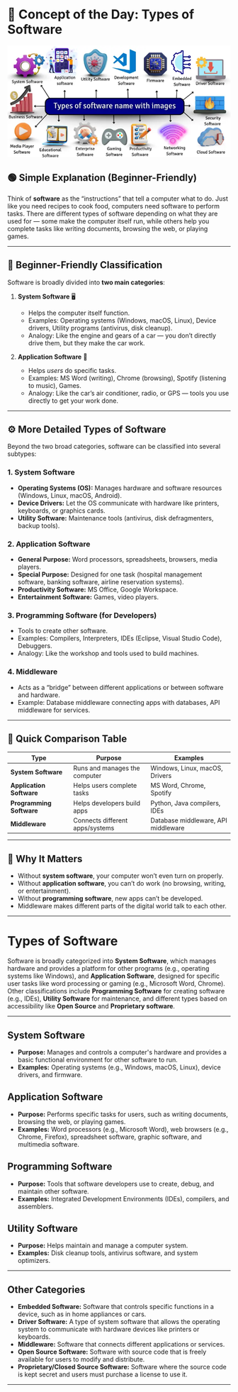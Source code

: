 # 📘 Concept of the Day: Types of Software

![Types of software image](/images/September-2025/18-09-2025/types-of-software-name-with-images.webp)

## 🟢 Simple Explanation (Beginner-Friendly)

Think of **software** as the “instructions” that tell a computer what to do. Just like you need recipes to cook food, computers need software to perform tasks.
There are different types of software depending on what they are used for — some make the computer itself run, while others help you complete tasks like writing documents, browsing the web, or playing games.

---

## 🔵 Beginner-Friendly Classification

Software is broadly divided into **two main categories**:

1. **System Software** 🖥️

   * Helps the computer itself function.
   * Examples: Operating systems (Windows, macOS, Linux), Device drivers, Utility programs (antivirus, disk cleanup).
   * Analogy: Like the engine and gears of a car — you don’t directly drive them, but they make the car work.

2. **Application Software** 📱

   * Helps *users* do specific tasks.
   * Examples: MS Word (writing), Chrome (browsing), Spotify (listening to music), Games.
   * Analogy: Like the car’s air conditioner, radio, or GPS — tools you use directly to get your work done.

---

## ⚙️ More Detailed Types of Software

Beyond the two broad categories, software can be classified into several subtypes:

### 1. **System Software**

* **Operating Systems (OS):** Manages hardware and software resources (Windows, Linux, macOS, Android).
* **Device Drivers:** Let the OS communicate with hardware like printers, keyboards, or graphics cards.
* **Utility Software:** Maintenance tools (antivirus, disk defragmenters, backup tools).

### 2. **Application Software**

* **General Purpose:** Word processors, spreadsheets, browsers, media players.
* **Special Purpose:** Designed for one task (hospital management software, banking software, airline reservation systems).
* **Productivity Software:** MS Office, Google Workspace.
* **Entertainment Software:** Games, video players.

### 3. **Programming Software** (for Developers)

* Tools to create other software.
* Examples: Compilers, Interpreters, IDEs (Eclipse, Visual Studio Code), Debuggers.
* Analogy: Like the workshop and tools used to build machines.

### 4. **Middleware**

* Acts as a “bridge” between different applications or between software and hardware.
* Example: Database middleware connecting apps with databases, API middleware for services.

---

## 📝 Quick Comparison Table

| Type                     | Purpose                         | Examples                            |
| ------------------------ | ------------------------------- | ----------------------------------- |
| **System Software**      | Runs and manages the computer   | Windows, Linux, macOS, Drivers      |
| **Application Software** | Helps users complete tasks      | MS Word, Chrome, Spotify            |
| **Programming Software** | Helps developers build apps     | Python, Java compilers, IDEs        |
| **Middleware**           | Connects different apps/systems | Database middleware, API middleware |

---

## 🎯 Why It Matters

* Without **system software**, your computer won’t even turn on properly.
* Without **application software**, you can’t do work (no browsing, writing, or entertainment).
* Without **programming software**, new apps can’t be developed.
* Middleware makes different parts of the digital world talk to each other.

---

# Types of Software

Software is broadly categorized into **System Software**, which manages hardware and provides a platform for other programs (e.g., operating systems like Windows), and **Application Software**, designed for specific user tasks like word processing or gaming (e.g., Microsoft Word, Chrome). Other classifications include **Programming Software** for creating software (e.g., IDEs), **Utility Software** for maintenance, and different types based on accessibility like **Open Source** and **Proprietary software**.

---

## System Software

* **Purpose:** Manages and controls a computer's hardware and provides a basic functional environment for other software to run.
* **Examples:** Operating systems (e.g., Windows, macOS, Linux), device drivers, and firmware.

## Application Software

* **Purpose:** Performs specific tasks for users, such as writing documents, browsing the web, or playing games.
* **Examples:** Word processors (e.g., Microsoft Word), web browsers (e.g., Chrome, Firefox), spreadsheet software, graphic software, and multimedia software.

## Programming Software

* **Purpose:** Tools that software developers use to create, debug, and maintain other software.
* **Examples:** Integrated Development Environments (IDEs), compilers, and assemblers.

## Utility Software

* **Purpose:** Helps maintain and manage a computer system.
* **Examples:** Disk cleanup tools, antivirus software, and system optimizers.

---

## Other Categories

* **Embedded Software:** Software that controls specific functions in a device, such as in home appliances or cars.
* **Driver Software:** A type of system software that allows the operating system to communicate with hardware devices like printers or keyboards.
* **Middleware:** Software that connects different applications or services.
* **Open Source Software:** Software with source code that is freely available for users to modify and distribute.
* **Proprietary/Closed Source Software:** Software where the source code is kept secret and users must purchase a license to use it.

---
